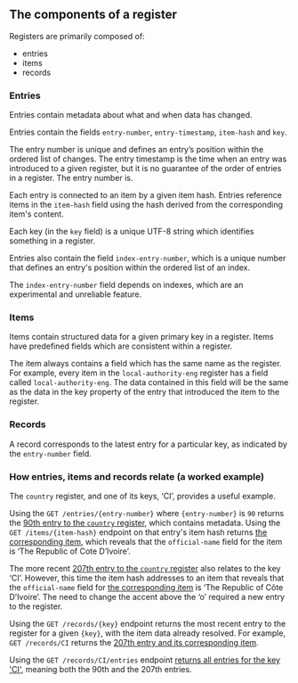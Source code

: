 ## The components of a register

Registers are primarily composed of:

* entries
* items
* records

### Entries

Entries contain metadata about what and when data has changed. 

Entries contain the fields `entry-number`,  `entry-timestamp`, `item-hash` and `key`. 

The entry number is unique and defines an entry’s position within the ordered list of changes. The entry timestamp is the time when an entry was introduced to a given register, but it is no guarantee of the order of entries in a register. The entry number is.

Each entry is connected to an item by a given item hash. Entries reference items in the `item-hash` field using the hash derived from the corresponding item's content.

Each key (in the `key` field) is a unique UTF-8 string which identifies something in a register. 

Entries also contain the field `index-entry-number`, which is a unique number that defines an entry's position within the ordered list of an index. 

The `index-entry-number` field depends on indexes, which are an experimental and unreliable feature.

### Items

Items contain structured data for a given primary key in a register. Items have predefined fields which are consistent within a register.

The item always contains a field which has the same name as the register. For example, every item in the `local-authority-eng` register has a field called `local-authority-eng`. The data contained in this field will be the same as the data in the key property of the entry that introduced the item to the register.

### Records

A record corresponds to the latest entry for a particular key, as indicated by the `entry-number` field.  

### How entries, items and records relate (a worked example)

The `country` register, and one of its keys, ‘CI’, provides a useful example. 

Using the `GET /entries/{entry-number}` where `{entry-number}` is `90` returns the [90th entry to the `country` register](https://country.register.gov.uk/entries/90.json), which contains metadata. Using the `GET /items/{item-hash}` endpoint on that entry's item hash returns [the corresponding item](https://country.register.gov.uk/items/sha-256:7c16257bd45b4716914010b39dd40e5a6b985b8928d7b8bb0fe3005d2f2b0fec.json), which reveals that the `official-name` field for the item is ‘The Republic of Cote D’Ivoire’. 

The more recent [207th entry to the `country` register](https://country.register.gov.uk/entries/207.json) also relates to the key ‘CI’. However, this time the item hash addresses to an item that reveals that the `official-name` field for [the corresponding item](https://country.register.gov.uk/items/sha-256:b3ca21b3b3a795ab9cd1d10f3d447947328406984f8a461b43d9b74b58cccfe8.json) is ‘The Republic of Côte D’Ivoire’. The need to change the accent above the ‘o’ required a new entry to the register.

Using the `GET /records/{key}` endpoint returns the most recent entry to the register for a given `{key}`, with the item data already resolved. For example, `GET /records/CI` returns the [207th entry and its corresponding item]( https://country.register.gov.uk/records/CI.json). 

Using the `GET /records/CI/entries` endpoint [returns all entries for the key 'CI'](https://country.register.gov.uk/records/CI/entries.json), meaning both the 90th and the 207th entries. 

